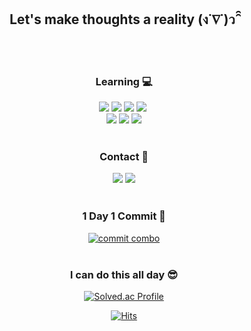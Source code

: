 
<div align="center">
  
  <h2> Let's make thoughts a reality (ง˙∇˙)ว ̑̑ </h2> </br></br>
  

  <h3> Learning 💻</h3>
  <img src="https://img.shields.io/badge/React-61DAFB?style=flat-square&logo=React&logoColor=black"/></a>
  <img src="https://img.shields.io/badge/Javascript-F7DF1E?style=flat-square&logo=Javascript&logoColor=black"/>
  <img src="https://img.shields.io/badge/Typescript-3178C6?style=flat-square&logo=Typescript&logoColor=white"/>
  <img src="https://img.shields.io/badge/Vue.js-4FC08D?style=flat-square&logo=Vue.js&logoColor=white"/></a>&nbsp 
  </br>
  <img src="https://img.shields.io/badge/python-3776AB?style=flat-square&logo=python&logoColor=white"/>
  <img src="https://img.shields.io/badge/C++-00599C?style=flat-square&logo=C%2B%2B&logoColor=white"/>
  <img src="https://img.shields.io/badge/Git flow-F05032?style=flat-square&logo=Git&logoColor=white"/></br></br>
  
  
  <h3> Contact 💬</h3>
  
  <img src="https://img.shields.io/badge/Tech blog-9999FF?style=flat-square&logo=Github&logoColor=white"/>
  <img src="https://img.shields.io/badge/Gmail-FF5A5F?style=flat-square&logo=Gmail&logoColor=white"/> </br></br>
  
  <h3> 1 Day 1 Commit 🌱</h3>
  
  [![commit combo](http://commitcombo.com/get?user=kyileeyu&theme=Peach-mini)](https://github.com/devxb/commitcombo)</br></br>


  <h3>I can do this all day 😎</h3> 

[![Solved.ac Profile](http://mazassumnida.wtf/api/v2/generate_badge?boj=tmdgus5514)](https://solved.ac/tmdgus5514)

[![Hits](https://hits.seeyoufarm.com/api/count/incr/badge.svg?url=https%3A%2F%2Fgithub.com%2Fkyileeyu%2Fhit-counter&count_bg=%23DDDDDD&title_bg=%23FFE4F6&icon=&icon_color=%23FFFFFF&title=hits&edge_flat=true)](https://hits.seeyoufarm.com)
</div>
